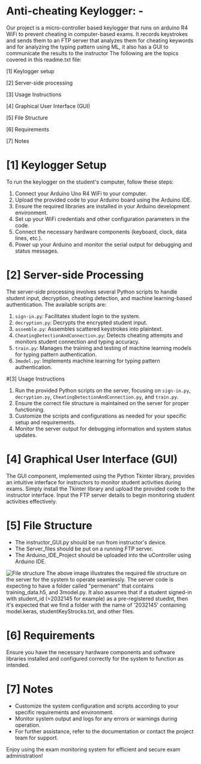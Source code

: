 # Anti-cheating Keylogger: -

Our project is a  micro-controller based keylogger that runs on arduino R4 WiFi to prevent cheating in computer-based exams. It records keystrokes and sends them to an FTP server that analyzes them for cheating keywords and for analyzing the typing pattern using ML, it also has a GUI to communicate the results to the instructor
The following are the topics covered in this readme.txt file:

[1] Keylogger setup

[2] Server-side processing

[3] Usage Instructions

[4] Graphical User Interface (GUI)

[5] File Structure

[6] Requirements

[7] Notes



# [1] Keylogger Setup

To run the keylogger on the student's computer, follow these steps:

1. Connect your Arduino Uno R4 WiFi to your computer.
2. Upload the provided code to your Arduino board using the Arduino IDE.
3. Ensure the required libraries are installed in your Arduino development environment.
4. Set up your WiFi credentials and other configuration parameters in the code.
5. Connect the necessary hardware components (keyboard, clock, data lines, etc.).
6. Power up your Arduino and monitor the serial output for debugging and status messages.

# [2] Server-side Processing

The server-side processing involves several Python scripts to handle student input, decryption, cheating detection, and machine learning-based authentication. The available scripts are:

1. `sign-in.py`: Facilitates student login to the system.
2. `decryption.py`: Decrypts the encrypted student input.
3. `assemble.py`: Assembles scattered keystrokes into plaintext.
4. `CheatingDetectionAndConnection.py`: Detects cheating attempts and monitors student connection and typing accuracy.
5. `train.py`: Manages the training and testing of machine learning models for typing pattern authentication.
6. `3model.py`: Implements machine learning for typing pattern authentication.

#[3] Usage Instructions 

1. Run the provided Python scripts on the server, focusing on `sign-in.py`, `decryption.py`, `CheatingDetectionAndConnection.py`, and `train.py`.
2. Ensure the correct file structure is maintained on the server for proper functioning.
3. Customize the scripts and configurations as needed for your specific setup and requirements.
4. Monitor the server output for debugging information and system status updates.

# [4] Graphical User Interface (GUI)

The GUI component, implemented using the Python Tkinter library, provides an intuitive interface for instructors to monitor student activities during exams. Simply install the Tkinter library and upload the provided code to the instructor interface. Input the FTP server details to begin monitoring student activities effectively.

# [5] File Structure
- The instructor_GUI.py should be run from instructor's device.
- The Server_files should be put on a running FTP server.
- The Arduino_IDE_Project should be uploaded into the uController using Arduino IDE.

![File structure](https://github.com/Abdullah-Mahran1/anti-cheating-keylogger-sdp/assets/62305013/45607428-9fb2-4bc0-bdf7-d5f98fcedf27)
The above image illustrates the required file structure on the server for the system to operate seamlessly.
The server code is expecting to have a folder called "permenant" that contains training_data.h5, and 3model.py. It also assumes that if a student signed-in with student_id (=2032145 for example) as a pre-registered stuednt, then it's expected that we find a folder with the name of '2032145' containing model.keras, studentKeyStrocks.txt, and other files.

# [6] Requirements

Ensure you have the necessary hardware components and software libraries installed and configured correctly for the system to function as intended.

# [7] Notes

- Customize the system configuration and scripts according to your specific requirements and environment.
- Monitor system output and logs for any errors or warnings during operation.
- For further assistance, refer to the documentation or contact the project team for support.

Enjoy using the exam monitoring system for efficient and secure exam administration!
